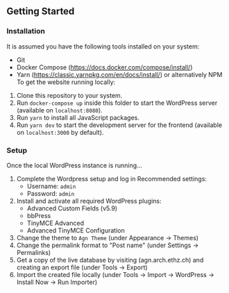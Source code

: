 ## Getting Started

### Installation

It is assumed you have the following tools installed on your system:
- Git
- Docker Compose (https://docs.docker.com/compose/install/)
- Yarn (https://classic.yarnpkg.com/en/docs/install/) or alternatively NPM
To get the website running locally:
1. Clone this repository to your system.
2. Run `docker-compose up` inside this folder to start the WordPress server (available on `localhost:8080`).
3. Run `yarn` to install all JavaScript packages.
4. Run `yarn dev` to start the development server for the frontend (available on `localhost:3000` by default).

### Setup
Once the local WordPress instance is running...
1. Complete the Wordpress setup and log in
   Recommended settings:
   - Username: `admin`
   - Password: `admin`
2. Install and activate all required WordPress plugins:
   - Advanced Custom Fields (v5.9)
   - bbPress
   - TinyMCE Advanced
   - Advanced TinyMCE Configuration
3. Change the theme to `Agn Theme` (under Appearance -> Themes)
4. Change the permalink format to "Post name" (under Settings -> Permalinks)
5. Get a copy of the live database by visiting (agn.arch.ethz.ch) and creating an export file (under Tools -> Export)
6. Import the created file locally (under Tools -> Import -> WordPress -> Install Now -> Run Importer)
